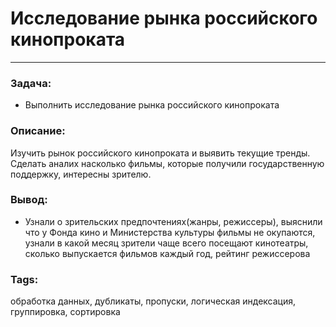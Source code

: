 # Исследование рынка российского кинопроката
---
### Задача:
- Выполнить исследование рынка российского кинопроката
### Описание:
Изучить рынок российского кинопроката и выявить текущие тренды. Сделать аналих насколько  фильмы, которые получили государственную поддержку, интересны зрителю. 

### Вывод:
- Узнали о зрительских предпочтениях(жанры, режиссеры), выяснили что у Фонда кино и Министерства культуры фильмы не окупаются, узнали в какой месяц зрители чаще всего посещают кинотеатры,  сколько выпускается фильмов каждый год, рейтинг режиссерова
  
### Tags:
обработка данных, дубликаты, пропуски, логическая индексация, группировка, сортировка
